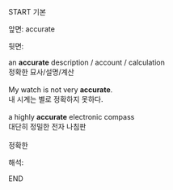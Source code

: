 START
기본

앞면:
accurate


뒷면:
<div>an <b>accurate</b> description / account / calculation </div><div>정확한 묘사/설명/계산</div><div><br></div><div><div>My watch is not very <strong>accurate</strong>. </div><div><div>내 시계는 별로 정확하지 못하다.</div></div></div><div><br></div><div><div>a highly <strong>accurate</strong> electronic compass </div><div><div>대단히 정밀한 전자 나침판</div></div></div><div><br></div><div>정확한</div>


해석:

END